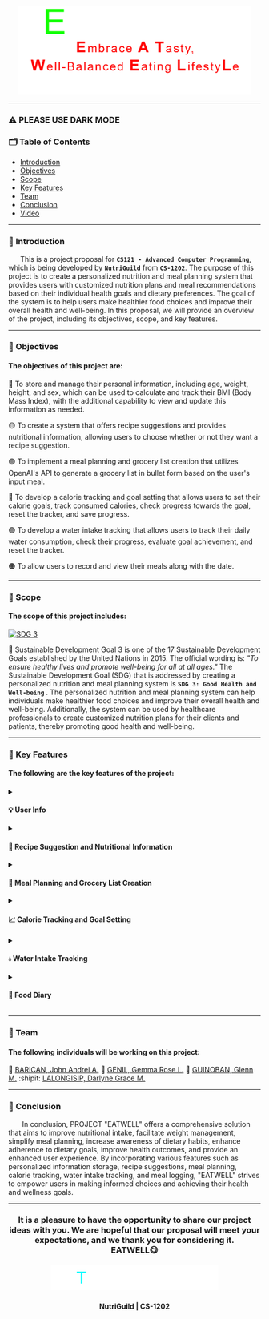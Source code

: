 <!--the GIF we used was made by us-->
<div align="center"> <img src="EATWELL.gif" width="467" height="175"> <br> </div>

______________________________________________________________________
### :warning: PLEASE USE DARK MODE
<h3><b>🗂 Table of Contents</b></h3>

<ul>
  <li><a href="#introduction">Introduction</a></li>
  <li><a href="#objectives">Objectives</a></li>
  <li><a href="#scope">Scope</a></li>
  <li><a href="#key-features">Key Features</a></li>
  <li><a href="#team">Team</a></li>
  <li><a href="#conclusion">Conclusion</a></li>
  <li><a href="https://youtu.be/mVdKG1g9Ej8">Video</a></li>
</ul>

______________________________________________________________________
<h3 id="introduction"><b>📄 Introduction</b></h3>

      This is a project proposal for **`CS121 - Advanced Computer Programming`**, which is being developed by **`NutriGuild`** from **`CS-1202`**. The purpose of this project is to create a personalized nutrition and meal planning system that provides users with customized nutrition plans and meal recommendations based on their individual health goals and dietary preferences. The goal of the system is to help users make healthier food choices and improve their overall health and well-being. In this proposal, we will provide an overview of the project, including its objectives, scope, and key features.
______________________________________________________________________
<h3 id="objectives"><b>🔗 Objectives</b></h3>
<h4> The objectives of this project are:</h4>

🔴 To store and manage their personal information, including age, weight, height, and sex, which can be used to calculate and track their BMI (Body Mass Index), with the additional capability to view and update this information as needed.

🟡 To create a system that offers recipe suggestions and provides nutritional information, allowing users to choose whether or not they want a recipe suggestion.

🟢 To implement a meal planning and grocery list creation that utilizes OpenAI's API to generate a grocery list in bullet form based on the user's input meal.

🔵 To develop a calorie tracking and goal setting that allows users to set their calorie goals, track consumed calories, check progress towards the goal, reset the tracker, and save progress.

🟣 To develop a water intake tracking that allows users to track their daily water consumption, check their progress, evaluate goal achievement, and reset the tracker.

🟠 To allow users to record and view their meals along with the date.
______________________________________________________________________
<h3 id="scope"><b>🔎 Scope</b></h3>
<h4>The scope of this project includes:</h4>

[![SDG 3](https://img.shields.io/badge/Goal%203-Sustainable%20Development%20Goal-green)](https://sdgs.un.org/goals/goal3)

📌 Sustainable Development Goal 3 is one of the 17 Sustainable Development Goals established by the United Nations in 2015. The official wording is: <i> "To ensure healthy lives and promote well-being for all at all ages." </i> The Sustainable Development Goal (SDG) that is addressed by creating a personalized nutrition and meal planning system is <b> `SDG 3: Good Health and Well-being` </b>. The personalized nutrition and meal planning system can help individuals make healthier food choices and improve their overall health and well-being. Additionally, the system can be used by healthcare professionals to create customized nutrition plans for their clients and patients, thereby promoting good health and well-being.

______________________________________________________________________
<h3 id="key-features"><b>🔑 Key Features</b></h3>
<h4> The following are the key features of the project:<h4>
<details>
  
  <summary><h4> 💡 User Info </h4></summary>
  <div align="center"> <img src="PHOTOS/[1]_userinfo.png" width="467" height="175"> <br> </div>

        • In the User Info option (option 1), users enter their username. They are presented with two options: View Info and Exit. If they choose to view their info, their personal information is displayed. Users can update their information individually, and the changes are automatically saved.
  
</details>
<details>
  
  <summary><h4> 💬 Recipe Suggestion and Nutritional Information </h4></summary>
  <div align="center"> <img src="PHOTOS/[2]_recipe.png" width="350" height="310"> <br> </div>

        • Option 2 allows users to request a random recipe. The recipe includes a set of ingredients and brief nutritional facts.  
  
</details>
<details>

  <summary><h4>📝 Meal Planning and Grocery List Creation </h4></summary>
  <div align="center"> <img src="PHOTOS/[3]_mealplan.png" width="350" height="225"> <br> </div>
  
        • Option 3 asks users if they want a grocery list for a specific meal. If they choose option 1, they are prompted to select a meal for which they want a grocery list. With the assistance of AI, the system automatically generates the list in bullet point format.

</details>
<details>
  
  <summary><h4>📈 Calorie Tracking and Goal Setting </h4></summary>
  <div align="center"> <img src="PHOTOS/[4]_calorie.png" width="350" height="225"> <br> </div>
  
        • Option 4 offers five modes: Goal Setting, Track Calories, Check Progress, and Reset Tracker. In the Goal Setting mode, the user's BMR is displayed based on their data. Track Calories allows users to enter the amount of calories consumed. Check Progress monitors the remaining calories that need to be consumed. Reset Tracker restores the target calories or BMR to its default value.

</details>
<details>
  
  <summary><h4> 💧 Water Intake Tracking </h4></summary>
  <div align="center"> <img src="PHOTOS/[5]_water.png" width="350" height="225"> <br> </div>
  
        • Option 5 tracks the user's water intake. It includes Track Water Intake, Check Progress, Check Goal Achievement, and Reset Tracker. Track Water Intake prompts users to enter the amount of water consumed. The entered amount is compared to the required water intake per day, which is 1,896 mL, in the Check Progress section. Check Goal Achievement displays the remaining amount of water that needs to be consumed on a particular day. Reset Tracker allows users to reset the target water intake.

</details>
<details>
  <summary><h4>📖 Food Diary </h4></summary>
  <div align="center"> <img src="PHOTOS/[6]_fooddiary.png" width="467" height="175"> <br> </div>
  
        • The last option enables users to input the food they consumed on a particular date. This mode has two options: Record Food and Food Diary. In Record Food, users enter the date in the format Month-Day-Year. If the user enters the wrong sequence, an error message is displayed, allowing them to correct the date. Next, users choose between breakfast, lunch, snack, or dinner and input the corresponding food items. The Food Diary option displays the entered data, allowing users to delete specific items from the list and save the changes. 

</details>

______________________________________________________________________
<h3 id="team"><b>👥 Team</b></h3>
<h4> The following individuals will be working on this project:</h4>
  
🐔  [BARICAN, John Andrei A.](https://github.com/e4677)
🐻  [GENIL, Gemma Rose L.](https://github.com/maroseeeee)
🐷  [GUINOBAN, Glenn M.](https://github.com/GUINOBAN)
:shipit:  [LALONGISIP, Darlyne Grace M.](https://github.com/drlyngrc)
______________________________________________________________________
<h3 id="conclusion"><b>💬 Conclusion</b></h3>

       In conclusion, PROJECT "EATWELL" offers a comprehensive solution that aims to improve nutritional intake, facilitate weight management, simplify meal planning, increase awareness of dietary habits, enhance adherence to dietary goals, improve health outcomes, and provide an enhanced user experience. By incorporating various features such as personalized information storage, recipe suggestions, meal planning, calorie tracking, water intake tracking, and meal logging, "EATWELL" strives to empower users in making informed choices and achieving their health and wellness goals. 
______________________________________________________________________
<h3 align="center">
It is a pleasure to have the opportunity to share our project ideas with you. We are hopeful that our proposal will meet your expectations, and we thank you for considering it. <br>
  EATWELL😋
  <br><br>
<img src="THANK YOU!.gif" width="334" height="50"><br>
<h4 align="center">NutriGuild | CS-1202</h4>
</h3>
